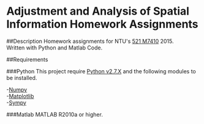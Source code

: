 Adjustment and Analysis of Spatial Information Homework Assignments
==========

##Description
Homework assignments for NTU's [521 M7410](https://goo.gl/fAjDNS) 2015.  
Written with Python and Matlab Code.

##Requirements

###Python
This project require [Python v2.7.X](https://www.python.org) and the following modules to be installed.

-[Numpy](http://www.numpy.org)  
-[Matplotlib](http://matplotlib.org)  
-[Sympy](http://www.sympy.org/en/index.html)  

###Matlab
MATLAB R2010a or higher.
